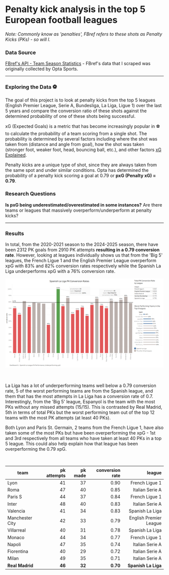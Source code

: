 # Penalty kick analysis in the top 5 European football leagues 

*Note: Commonly know as 'penalties', FBref refers to these shots as Penalty Kicks (PKs) - so will I.*

### Data Source
[FBref's API - Team Season Statistics](https://fbrapi.com/documentation#team-season-stats) - FBref's data that I scraped was originally collected by Opta Sports.

---

### Exploring the Data ⚽
The goal of this project is to look at penalty kicks from the top 5 leagues (English Premier League, Serie A, Bundesliga, La Liga, Ligue 1) over the last 5 years and compare the conversion ratio of these shots against the determined probability of one of these shots being successful.

xG (Expected Goals) is a metric that has become increasingly popular in ⚽ to calculate the probability of a team scoring from a single shot. The probability is determined by several factors including where the shot was taken from (distance and angle from goal), how the shot was taken (stronger foot, weaker foot, head, bouncing ball, etc.), and other factors [xG Explained](https://fbref.com/en/expected-goals-model-explained/).

Penalty kicks are a unique type of shot, since they are always taken from the same spot and under similar conditions. Opta has determined the probability of a penalty kick scoring a goal at 0.79 or **pxG (Penalty xG) = 0.79**.

### Research Questions
**Is pxG being underestimated/overestimated in some instances?**
Are there teams or leagues that massively overperform/underperform at penalty kicks?

---

### Results

In total, from the 2020-2021 season to the 2024-2025 season, there have been 2312 PK goals from 2910 PK attempts **resulting in a 0.79 conversion rate**. However, looking at leagues individually shows us that from the 'Big 5' leagues, the French Ligue 1 and the English Premier League overperform xpG with 83% and 82% conversion rates respectively while the Spanish La Liga underperforms xpG with a 76% conversion rate.
 
![alt text](https://github.com/alex-milneski/penalty-kick-analysis-top-5-leagues/blob/main/la_liga.png)

<br>

La Liga has a lot of underperforming teams well below a 0.79 conversion rate, 5 of the worst performing teams are from the Spanish league, and them that has the most attempts in La Liga has a conversion rate of 0.7. 
Interestingly, from the 'Big 5' league, Espanyol is the team with the most PKs without any missed attempts (15/15). This is contrasted by Real Madrid, 5th in terms of total PKs but the worst performing team out of the top 12 teams with the most PK attempts (at least 40 PKs).

Both Lyon and Paris St. Germain, 2 teams from the French Ligue 1, have also taken some of the most PKs but have been overperforming the xpG - 1st and 3rd respectively from all teams who have taken at least 40 PKs in a top 5 league. This could also help explain how that league has been overperforming the 0.79 xpG.    

 <br>


| team |       pk attempts  |pk made | conversion rate |  league    |                                                                     
| ------------- |-------------:| -----:| -------------:| ---------------:|             
|Lyon                  |   41  |     37  |     0.90      |    French Ligue 1
|Roma                  |   47  |    40   |    0.85       |  Italian Serie A
|Paris S               |   44  |   37    |   0.84        |  French Ligue 1
|Inter                 |  48   |    40   |        0.83   |      Italian Serie A
|Valencia              |    41 |   34    |      0.83     |    Spanish La Liga
|Manchester City       |   42  |    33   |    0.79   | English Premier League
|Villarreal            |    40 |    31   |       0.78   |      Spanish La Liga
|Monaco                |  44   |  34     |      0.77     |     French Ligue 1
|Napoli                | 47    | 35      |     0.74      |   Italian Serie A
|Fiorentina            |   40  |   29    |     0.72       |  Italian Serie A
|Milan                 |   49  |  35     |       0.71    |     Italian Serie A
|**Real Madrid**       | **46** |  **32** |        **0.70**   |      **Spanish La Liga**
